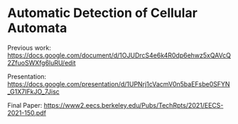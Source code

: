 # Automatic Detection of Cellular Automata

Previous work: https://docs.google.com/document/d/1OJUDrcS4e6k4R0dp6ehwz5xQAVcQ2ZfuoSWXfg6luRU/edit

Presentation: https://docs.google.com/presentation/d/1UPNrj1cVacmV0n5baEFsbe0SFYN_G1X7IFkJO_7Jisc

Final Paper: https://www2.eecs.berkeley.edu/Pubs/TechRpts/2021/EECS-2021-150.pdf
